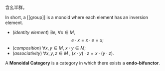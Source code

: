 含幺半群。

In short, a [[group]] is a monoid where each element has an inversion element.

- (_identity element_) $\exists e$, $\forall x \in M$, $$e \cdot x = x\cdot e = x;$$
- (_composition_) $\forall x, y \in M$, $x \cdot y \in M$;
- (_associativity_) $\forall x, y, z \in M$ , $(x \cdot y) \cdot z = x \cdot (y \cdot z)$.


A **Monoidal Category** is a category in which there exists a **endo-bifunctor**.
